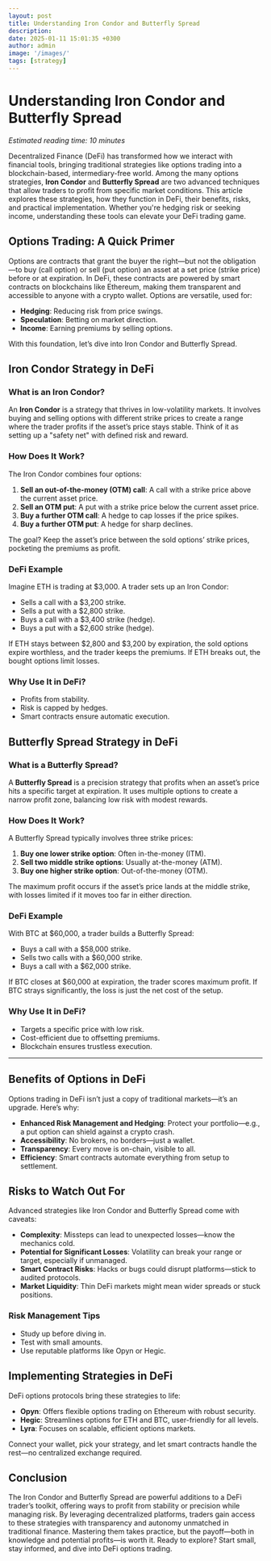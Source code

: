```yaml
---
layout: post
title: Understanding Iron Condor and Butterfly Spread
description: 
date: 2025-01-11 15:01:35 +0300
author: admin
image: '/images/'
tags: [strategy]
---
```


# Understanding Iron Condor and Butterfly Spread

*Estimated reading time: 10 minutes*

Decentralized Finance (DeFi) has transformed how we interact with financial tools, bringing traditional strategies like options trading into a blockchain-based, intermediary-free world. Among the many options strategies, **Iron Condor** and **Butterfly Spread** are two advanced techniques that allow traders to profit from specific market conditions. This article explores these strategies, how they function in DeFi, their benefits, risks, and practical implementation. Whether you're hedging risk or seeking income, understanding these tools can elevate your DeFi trading game.

## Options Trading: A Quick Primer

Options are contracts that grant the buyer the right—but not the obligation—to buy (call option) or sell (put option) an asset at a set price (strike price) before or at expiration. In DeFi, these contracts are powered by smart contracts on blockchains like Ethereum, making them transparent and accessible to anyone with a crypto wallet. Options are versatile, used for:

- **Hedging**: Reducing risk from price swings.
- **Speculation**: Betting on market direction.
- **Income**: Earning premiums by selling options.

With this foundation, let’s dive into Iron Condor and Butterfly Spread.

## Iron Condor Strategy in DeFi

### What is an Iron Condor?

An **Iron Condor** is a strategy that thrives in low-volatility markets. It involves buying and selling options with different strike prices to create a range where the trader profits if the asset’s price stays stable. Think of it as setting up a "safety net" with defined risk and reward.

### How Does It Work?

The Iron Condor combines four options:

1. **Sell an out-of-the-money (OTM) call**: A call with a strike price above the current asset price.
2. **Sell an OTM put**: A put with a strike price below the current asset price.
3. **Buy a further OTM call**: A hedge to cap losses if the price spikes.
4. **Buy a further OTM put**: A hedge for sharp declines.

The goal? Keep the asset’s price between the sold options’ strike prices, pocketing the premiums as profit.

### DeFi Example

Imagine ETH is trading at $3,000. A trader sets up an Iron Condor:

- Sells a call with a $3,200 strike.
- Sells a put with a $2,800 strike.
- Buys a call with a $3,400 strike (hedge).
- Buys a put with a $2,600 strike (hedge).

If ETH stays between $2,800 and $3,200 by expiration, the sold options expire worthless, and the trader keeps the premiums. If ETH breaks out, the bought options limit losses.

### Why Use It in DeFi?

- Profits from stability.
- Risk is capped by hedges.
- Smart contracts ensure automatic execution.

## Butterfly Spread Strategy in DeFi

### What is a Butterfly Spread?

A **Butterfly Spread** is a precision strategy that profits when an asset’s price hits a specific target at expiration. It uses multiple options to create a narrow profit zone, balancing low risk with modest rewards.

### How Does It Work?

A Butterfly Spread typically involves three strike prices:

1. **Buy one lower strike option**: Often in-the-money (ITM).
2. **Sell two middle strike options**: Usually at-the-money (ATM).
3. **Buy one higher strike option**: Out-of-the-money (OTM).

The maximum profit occurs if the asset’s price lands at the middle strike, with losses limited if it moves too far in either direction.

### DeFi Example

With BTC at $60,000, a trader builds a Butterfly Spread:

- Buys a call with a $58,000 strike.
- Sells two calls with a $60,000 strike.
- Buys a call with a $62,000 strike.

If BTC closes at $60,000 at expiration, the trader scores maximum profit. If BTC strays significantly, the loss is just the net cost of the setup.

### Why Use It in DeFi?

- Targets a specific price with low risk.
- Cost-efficient due to offsetting premiums.
- Blockchain ensures trustless execution.

---

## Benefits of Options in DeFi

Options trading in DeFi isn’t just a copy of traditional markets—it’s an upgrade. Here’s why:

- **Enhanced Risk Management and Hedging**: Protect your portfolio—e.g., a put option can shield against a crypto crash.
- **Accessibility**: No brokers, no borders—just a wallet.
- **Transparency**: Every move is on-chain, visible to all.
- **Efficiency**: Smart contracts automate everything from setup to settlement.

## Risks to Watch Out For

Advanced strategies like Iron Condor and Butterfly Spread come with caveats:

- **Complexity**: Missteps can lead to unexpected losses—know the mechanics cold.
- **Potential for Significant Losses**: Volatility can break your range or target, especially if unmanaged.
- **Smart Contract Risks**: Hacks or bugs could disrupt platforms—stick to audited protocols.
- **Market Liquidity**: Thin DeFi markets might mean wider spreads or stuck positions.

### Risk Management Tips

- Study up before diving in.
- Test with small amounts.
- Use reputable platforms like Opyn or Hegic.

## Implementing Strategies in DeFi

DeFi options protocols bring these strategies to life:

- **Opyn**: Offers flexible options trading on Ethereum with robust security.
- **Hegic**: Streamlines options for ETH and BTC, user-friendly for all levels.
- **Lyra**: Focuses on scalable, efficient options markets.

Connect your wallet, pick your strategy, and let smart contracts handle the rest—no centralized exchange required.

## Conclusion

The Iron Condor and Butterfly Spread are powerful additions to a DeFi trader’s toolkit, offering ways to profit from stability or precision while managing risk. By leveraging decentralized platforms, traders gain access to these strategies with transparency and autonomy unmatched in traditional finance. Mastering them takes practice, but the payoff—both in knowledge and potential profits—is worth it. Ready to explore? Start small, stay informed, and dive into DeFi options trading.